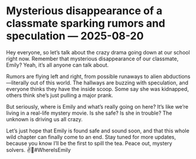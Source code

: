 # Mysterious disappearance of a classmate sparking rumors and speculation — 2025-08-20

Hey everyone, so let’s talk about the crazy drama going down at our school right now. Remember that mysterious disappearance of our classmate, Emily? Yeah, it’s all anyone can talk about.

Rumors are flying left and right, from possible runaways to alien abductions—literally out of this world. The hallways are buzzing with speculation, and everyone thinks they have the inside scoop. Some say she was kidnapped, others think she’s just pulling a major prank.

But seriously, where is Emily and what’s really going on here? It’s like we’re living in a real-life mystery movie. Is she safe? Is she in trouble? The unknown is driving us all crazy.

Let’s just hope that Emily is found safe and sound soon, and that this whole wild chapter can finally come to an end. Stay tuned for more updates, because you know I’ll be the first to spill the tea. Peace out, mystery solvers. ✌️🔎#WhereIsEmily